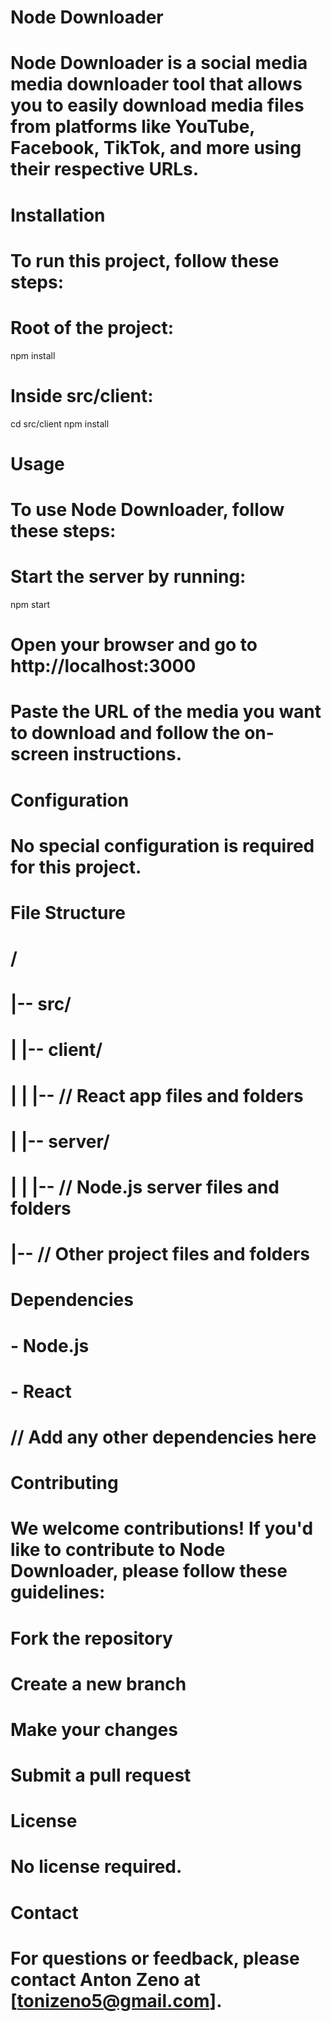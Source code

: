 # Node Downloader

# Node Downloader is a social media media downloader tool that allows you to easily download media files from platforms like YouTube, Facebook, TikTok, and more using their respective URLs.

# Installation

# To run this project, follow these steps:

# Root of the project:
npm install

# Inside src/client:
cd src/client
npm install

# Usage

# To use Node Downloader, follow these steps:

# Start the server by running:
npm start

# Open your browser and go to http://localhost:3000

# Paste the URL of the media you want to download and follow the on-screen instructions.

# Configuration

# No special configuration is required for this project.

# File Structure

# /
# |-- src/
# |   |-- client/
# |   |   |-- // React app files and folders
# |   |-- server/
# |   |   |-- // Node.js server files and folders
# |-- // Other project files and folders

# Dependencies

# - Node.js
# - React
# // Add any other dependencies here

# Contributing

# We welcome contributions! If you'd like to contribute to Node Downloader, please follow these guidelines:

# Fork the repository
# Create a new branch
# Make your changes
# Submit a pull request

# License

# No license required.

# Contact

# For questions or feedback, please contact Anton Zeno at [tonizeno5@gmail.com].
